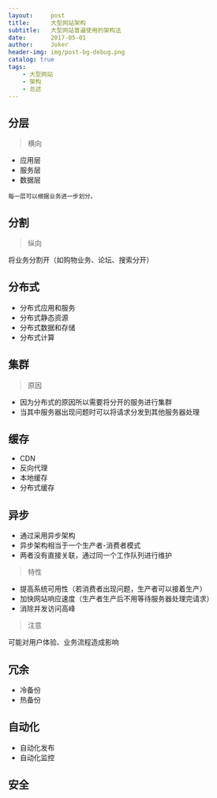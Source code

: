 ```yaml
---
layout:     post
title:      大型网站架构
subtitle:   大型网站普遍使用的架构法
date:       2017-05-01
author:     Joker
header-img: img/post-bg-debug.png
catalog: true
tags:
    - 大型网站
    - 架构
    - 总述
---
```


## 分层

> 横向

* 应用层
* 服务层
* 数据层

`每一层可以根据业务进一步划分。`

## 分割

> 纵向

将业务分割开（如购物业务、论坛、搜索分开）

## 分布式

* 分布式应用和服务
* 分布式静态资源
* 分布式数据和存储
* 分布式计算

## 集群

> 原因

* 因为分布式的原因所以需要将分开的服务进行集群
* 当其中服务器出现问题时可以将请求分发到其他服务器处理

## 缓存

* CDN
* 反向代理
* 本地缓存
* 分布式缓存

## 异步

* 通过采用异步架构
* 异步架构相当于一个生产者-消费者模式
* 两者没有直接关联，通过同一个工作队列进行维护

> 特性

* 提高系统可用性（若消费者出现问题，生产者可以接着生产）
* 加快网站响应速度（生产者生产后不用等待服务器处理完请求）
* 消除并发访问高峰

> 注意

可能对用户体验、业务流程造成影响

## 冗余

* 冷备份
* 热备份

## 自动化

* 自动化发布
* 自动化监控

## 安全


